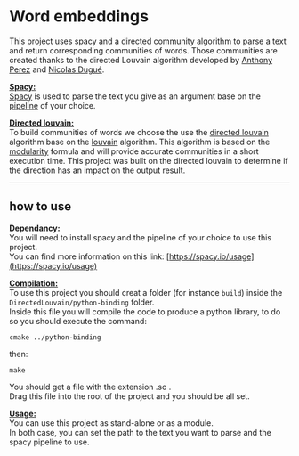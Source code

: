 # Word embeddings   

This project uses spacy and a directed community algorithm to 
parse a text and return corresponding communities of words.
Those communities are created thanks to the directed Louvain algorithm
developed by [Anthony Perez](https://www.univ-orleans.fr/lifo/membres/Anthony.Perez) and 
[Nicolas Dugué](https://lium.univ-lemans.fr/team/nicolas-dugue/).


<u>**Spacy:**</u>  
[Spacy](https://spacy.io/) is used to parse the text you give as an argument base on the 
[pipeline](https://spacy.io/usage/processing-pipelines) of your choice.

<u>**Directed louvain:**</u>    
To build communities of words we choose the use the [directed louvain](https://github.com/anthonimes/DirectedLouvain) algorithm
base on the [louvain](https://sites.google.com/site/findcommunities/) algorithm. 
This algorithm is based on the [modularity](https://en.wikipedia.org/wiki/Modularity_(networks)) formula and will provide accurate
communities in a short execution time.
This project was built on the directed louvain to determine if the direction has an
impact on the output result.

---
## how to use
<u>**Dependancy:**</u>   
You will need to install spacy and the pipeline of your choice
to use this project.   
You can find more information on this link: [https://spacy.io/usage](https://spacy.io/usage)

<u>**Compilation:**</u>   
To use this project you should creat a folder (for instance `build`) inside the 
`DirectedLouvain/python-binding` folder.   
Inside this file you will compile the code to produce a python library,
to do so you should execute the command: 

    cmake ../python-binding

then:

    make

You should get a file with the extension .so .  
Drag this file into the root of the project and you should be all set.

<u>**Usage:**</u>      
You can use this project as stand-alone or as a module.   
In both case, you can set the path to the text you want to parse and 
the spacy pipeline to use.
